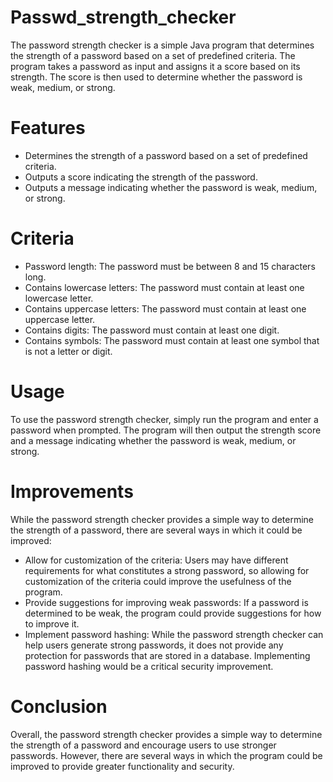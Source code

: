 # Passwd_strength_checker

The password strength checker is a simple Java program that determines the strength of a password based on a set of predefined criteria. The program takes a password as input and assigns it a score based on its strength. The score is then used to determine whether the password is weak, medium, or strong.

# Features

- Determines the strength of a password based on a set of predefined criteria.
- Outputs a score indicating the strength of the password.
- Outputs a message indicating whether the password is weak, medium, or strong.

# Criteria

- Password length: The password must be between 8 and 15 characters long.
- Contains lowercase letters: The password must contain at least one lowercase letter.
- Contains uppercase letters: The password must contain at least one uppercase letter.
- Contains digits: The password must contain at least one digit.
- Contains symbols: The password must contain at least one symbol that is not a letter or digit.

# Usage

To use the password strength checker, simply run the program and enter a password when prompted. The program will then output the strength score and a message indicating whether the password is weak, medium, or strong.

# Improvements

While the password strength checker provides a simple way to determine the strength of a password, there are several ways in which it could be improved:

- Allow for customization of the criteria: Users may have different requirements for what constitutes a strong password, so allowing for customization of the criteria could improve the usefulness of the program.
- Provide suggestions for improving weak passwords: If a password is determined to be weak, the program could provide suggestions for how to improve it.
- Implement password hashing: While the password strength checker can help users generate strong passwords, it does not provide any protection for passwords that are stored in a database. Implementing password hashing would be a critical security improvement.

# Conclusion

Overall, the password strength checker provides a simple way to determine the strength of a password and encourage users to use stronger passwords. However, there are several ways in which the program could be improved to provide greater functionality and security.
